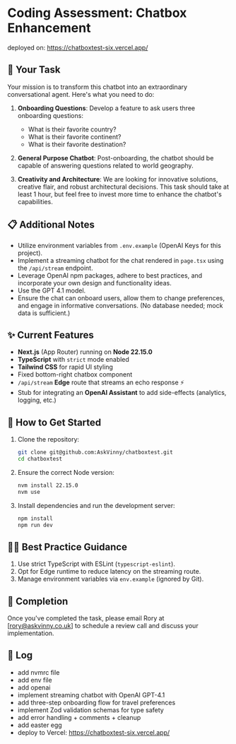 
# Coding Assessment: Chatbox Enhancement
deployed on: https://chatboxtest-six.vercel.app/

## 🎯 Your Task

Your mission is to transform this chatbot into an extraordinary conversational agent. Here's what you need to do:

1. **Onboarding Questions**: Develop a feature to ask users three onboarding questions:
   - What is their favorite country?
   - What is their favorite continent?
   - What is their favorite destination?

2. **General Purpose Chatbot**: Post-onboarding, the chatbot should be capable of answering questions related to world geography.

3. **Creativity and Architecture**: We are looking for innovative solutions, creative flair, and robust architectural decisions. This task should take at least 1 hour, but feel free to invest more time to enhance the chatbot's capabilities.

## 📋 Additional Notes

- Utilize environment variables from `.env.example` (OpenAI Keys for this project).
- Implement a streaming chatbot for the chat rendered in `page.tsx` using the `/api/stream` endpoint.
- Leverage OpenAI npm packages, adhere to best practices, and incorporate your own design and functionality ideas.
- Use the GPT 4.1 model.
- Ensure the chat can onboard users, allow them to change preferences, and engage in informative conversations. (No database needed; mock data is sufficient.)

## ✨ Current Features

- **Next.js** (App Router) running on **Node 22.15.0**
- **TypeScript** with `strict` mode enabled
- **Tailwind CSS** for rapid UI styling
- Fixed bottom-right chatbox component
- `/api/stream` **Edge** route that streams an echo response ⚡️
- Stub for integrating an **OpenAI Assistant** to add side-effects (analytics, logging, etc.)

## 🚀 How to Get Started

1. Clone the repository:
   ```bash
   git clone git@github.com:AskVinny/chatboxtest.git
   cd chatboxtest
   ```

2. Ensure the correct Node version:
   ```bash
   nvm install 22.15.0
   nvm use
   ```

3. Install dependencies and run the development server:
   ```bash
   npm install
   npm run dev
   ```

## 🧑‍💻 Best Practice Guidance

1. Use strict TypeScript with ESLint (`typescript-eslint`).
2. Opt for Edge runtime to reduce latency on the streaming route.
3. Manage environment variables via `env.example` (ignored by Git).

## 📧 Completion

Once you've completed the task, please email Rory at [rory@askvinny.co.uk] to schedule a review call and discuss your implementation.


## 📝 Log
- add nvmrc file
- add env file
- add openai
- implement streaming chatbot with OpenAI GPT-4.1
- add three-step onboarding flow for travel preferences
- implement Zod validation schemas for type safety
- add error handling + comments + cleanup
- add easter egg
- deploy to Vercel: https://chatboxtest-six.vercel.app/
